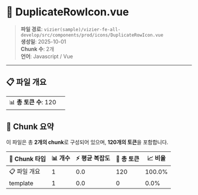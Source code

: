 # 📄 DuplicateRowIcon.vue

> **파일 경로**: `vizier(sample)/vizier-fe-all-develop/src/components/prod/icons/DuplicateRowIcon.vue`  
> **생성일**: 2025-10-01  
> **Chunk 수**: 2개  
> **언어**: Javascript / Vue
---


## 📋 파일 개요

| | |
|--|--|
| 📊 **총 토큰 수**: 120 |  |






## 🧩 Chunk 요약

이 파일은 총 **2개의 chunk**로 구성되어 있으며, **120개의 토큰**을 포함합니다.

| 🧩 Chunk 타입 | 📊 개수 | ⚡ 평균 복잡도 | 📝 총 토큰 | 📈 비율 |
|---------------|--------|-------------|----------|--------|
| 📋 파일 개요 | 1 | 0.0 | 120 | 100.0% |
| template | 1 | 0.0 | 0 | 0.0% |

